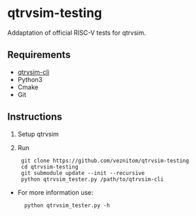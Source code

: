 # qtrvsim-testing
Addaptation of official RISC-V tests for qtrvsim.

## Requirements
- [qtrvsim-cli](https://github.com/cvut/qtrvsim)
- Python3
- Cmake
- Git

## Instructions
1. Setup qtrvsim
2. Run

        git clone https://github.com/veznitom/qtrvsim-testing
        cd qtrvsim-testing
        git submodule update --init --recursive
        python qtrvsim_tester.py /path/to/qtrvsim-cli

- For more information use:

        python qtrvsim_tester.py -h